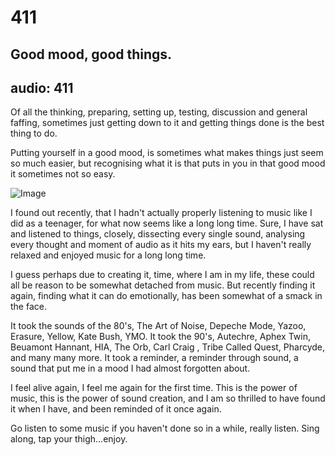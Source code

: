 # 411
## Good mood, good things.
audio: 411
---

Of all the thinking, preparing, setting up, testing, discussion and general faffing, sometimes just getting down to it and getting things done is the best thing to do.

Putting yourself in a good mood, is sometimes what makes things just seem so much easier, but recognising what it is that puts in you in that good mood it sometimes not so easy.

![Image](/assets/img/Snd-411.png)

I found out recently, that I hadn't actually properly listening to music like I did as a teenager, for what now seems like a long long time. Sure, I have sat and listened to things, closely, dissecting every single sound, analysing every thought and moment of audio as it hits my ears, but I haven't really relaxed and enjoyed music for a long long time.

I guess perhaps due to creating it, time, where I am in my life, these could all be reason to be somewhat detached from music. But recently finding it again, finding what it can do emotionally, has been somewhat of a smack in the face.

It took the sounds of the 80's, The Art of Noise, Depeche Mode, Yazoo, Erasure, Yellow, Kate Bush, YMO. It took the 90's, Autechre, Aphex Twin, Beuamont Hannant, HIA, The Orb, Carl Craig , Tribe Called Quest, Pharcyde, and many many more. It took a reminder, a reminder through sound, a sound that put me in a mood I had almost forgotten about.

I feel alive again, I feel me again for the first time. This is the power of music, this is the power of sound creation, and I am so thrilled to have found it when I have, and been reminded of it once again.

Go listen to some music if you haven't done so in a while, really listen. Sing along, tap your thigh…enjoy.